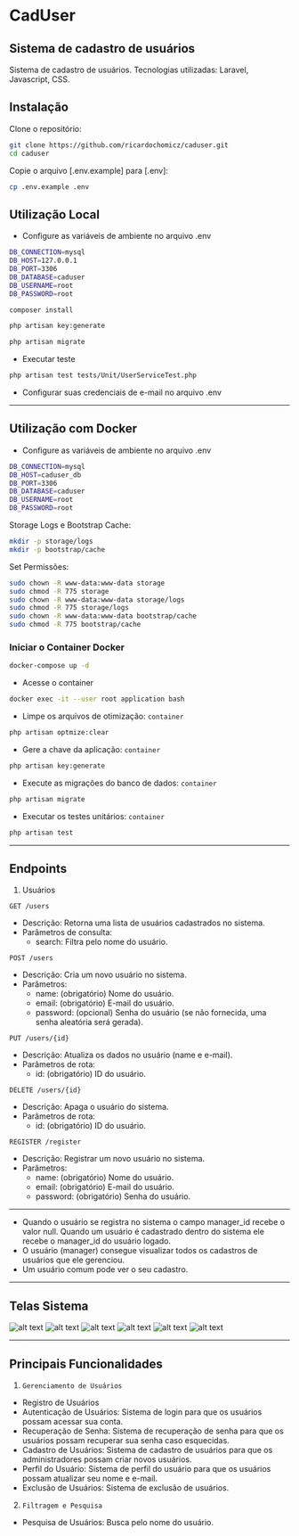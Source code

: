 # CadUser

## Sistema de cadastro de usuários

Sistema de cadastro de usuários. 
Tecnologias utilizadas: Laravel, Javascript, CSS.

## Instalação

Clone o repositório:

```bash
git clone https://github.com/ricardochomicz/caduser.git
cd caduser
```

Copie o arquivo [.env.example] para [.env]:

```bash
cp .env.example .env
```

## Utilização Local
- Configure as variáveis de ambiente no arquivo .env

```bash
DB_CONNECTION=mysql
DB_HOST=127.0.0.1
DB_PORT=3306
DB_DATABASE=caduser
DB_USERNAME=root
DB_PASSWORD=root
```

```bash
composer install
```

```bash
php artisan key:generate
```

```bash
php artisan migrate
```
- Executar teste
```bash
php artisan test tests/Unit/UserServiceTest.php
```

- Configurar suas credenciais de e-mail no arquivo .env

<hr>

## Utilização com Docker
- Configure as variáveis de ambiente no arquivo .env

```bash
DB_CONNECTION=mysql
DB_HOST=caduser_db
DB_PORT=3306
DB_DATABASE=caduser
DB_USERNAME=root
DB_PASSWORD=root
```

Storage Logs e Bootstrap Cache:

```bash
mkdir -p storage/logs
mkdir -p bootstrap/cache
```
Set Permissões:

```bash
sudo chown -R www-data:www-data storage
sudo chmod -R 775 storage
sudo chown -R www-data:www-data storage/logs
sudo chmod -R 775 storage/logs
sudo chown -R www-data:www-data bootstrap/cache
sudo chmod -R 775 bootstrap/cache
```
### Iniciar o Container Docker

```bash
docker-compose up -d
```
- Acesse o container

```bash
docker exec -it --user root application bash
```
- Limpe os arquivos de otimização: `container`

```bash
php artisan optmize:clear
```
- Gere a chave da aplicação: `container`

```bash
php artisan key:generate
```
- Execute as migrações do banco de dados: `container`

```bash
php artisan migrate
```

- Executar os testes unitários: `container`

```bash
php artisan test
```

<hr>

## Endpoints

1. Usuários

`GET /users`
* Descrição: Retorna uma lista de usuários cadastrados no sistema.
* Parâmetros de consulta: 
    * search: Filtra pelo nome do usuário.

`POST /users`
* Descrição: Cria um novo usuário no sistema.
* Parâmetros: 
    * name: (obrigatório) Nome do usuário.
    * email: (obrigatório) E-mail do usuário.
    * password: (opcional) Senha do usuário (se não fornecida, uma senha aleatória será gerada).

`PUT /users/{id}`
* Descrição: Atualiza os dados no usuário (name e e-mail).    
* Parâmetros de rota:
    * id: (obrigatório) ID do usuário.

`DELETE /users/{id}`
* Descrição: Apaga o usuário do sistema.
* Parâmetros de rota:
    * id: (obrigatório) ID do usuário.

`REGISTER /register`
* Descrição: Registrar um novo usuário no sistema.
* Parâmetros: 
    * name: (obrigatório) Nome do usuário.
    * email: (obrigatório) E-mail do usuário.
    * password: (obrigatório) Senha do usuário.

<hr>

- Quando o usuário se registra no sistema o campo manager_id recebe o valor null. Quando um usuário é cadastrado dentro do sistema ele recebe o manager_id do usuário logado. 
- O usuário (manager) consegue visualizar todos os cadastros de usuários que ele gerenciou.
- Um usuário comum pode ver o seu cadastro.

<hr>

## Telas Sistema
![alt text](image.png)
![alt text](image-1.png)
![alt text](image-2.png)
![alt text](image-3.png)
![alt text](image-4.png)
![alt text](image-5.png)


<hr>

## Principais Funcionalidades

1. `Gerenciamento de Usuários`
  - Registro de Usuários
  - Autenticação de Usuários: Sistema de login para que os usuários possam acessar sua conta.   
  - Recuperação de Senha: Sistema de recuperação de senha para que os usuários possam recuperar sua senha caso esquecidas.
  - Cadastro de Usuários: Sistema de cadastro de usuários para que os administradores possam criar novos usuários.
  - Perfil do Usuário: Sistema de perfil do usuário para que os usuários possam atualizar seu nome e e-mail.
  - Exclusão de Usuários: Sistema de exclusão de usuários.

2. `Filtragem e Pesquisa`
  - Pesquisa de Usuários: Busca pelo nome do usuário.



